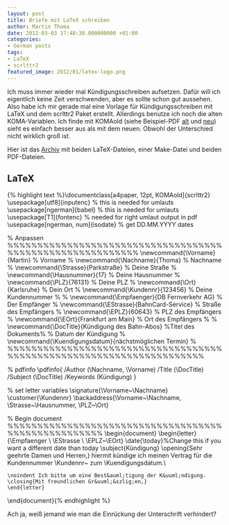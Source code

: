 ```yaml
---
layout: post
title: Briefe mit LaTeX schreiben
author: Martin Thoma
date: 2012-03-03 17:48:38.000000000 +01:00
categories:
- German posts
tags:
- LaTeX
- scrlttr2
featured_image: 2012/01/latex-logo.png
---
```

Ich muss immer wieder mal K&uuml;ndigungsschreiben aufsetzen. Daf&uuml;r will ich eigentlich keine Zeit verschwenden, aber es sollte schon gut aussehen. Also habe ich mir gerade mal eine Vorlage f&uuml;r K&uuml;ndigungsschreiben mit LaTeX und dem scrlttr2 Paket erstellt. Allerdings benutze ich noch die alten KOMA-Variablen. Ich finde mit KOMAold (siehe Beispiel-PDF <a href='http://martin-thoma.com/wp-content/uploads/2012/03/kuendigung.pdf'>alt</a> und <a href='http://martin-thoma.com/wp-content/uploads/2012/03/kuendigung-scrlttr2.pdf'>neu</a>) sieht es einfach besser aus als mit dem neuen. Obwohl der Unterschied nicht wirklich gro&szlig; ist.

Hier ist das <a href='http://martin-thoma.com/wp-content/uploads/2012/03/kuendigung-archiv.zip'>Archiv</a> mit beiden LaTeX-Dateien, einer Make-Datei und beiden PDF-Dateien.

<h2>LaTeX</h2>
{% highlight text %}\documentclass[a4paper, 12pt, KOMAold]{scrlttr2}
\usepackage[utf8]{inputenc} % this is needed for umlauts
\usepackage[ngerman]{babel} % this is needed for umlauts
\usepackage[T1]{fontenc}    % needed for right umlaut output in pdf
\usepackage[ngerman, num]{isodate} % get DD.MM.YYYY dates

% Anpassen %%%%%%%%%%%%%%%%%%%%%%%%%%%%%%%%%%%%%%%%%%%%%%%%%%%%%%%%%%
\newcommand{\Vorname}{Martin}     % Vorname                         %
\newcommand{\Nachname}{Thoma}     % Nachname                        %
\newcommand{\Strasse}{Parkstra&szlig;e} % Deine Stra&szlig;e                    %
\newcommand{\Hausnummer}{17}      % Deine Hausnummer                %
\newcommand{\PLZ}{76131}          % Deine PLZ                       %
\newcommand{\Ort}{Karlsruhe}      % Dein Ort                        %
\newcommand{\Kundennr}{123456}    % Deine Kundennummer              %
                                                                    %
\newcommand{\Empfaenger}{DB Fernverkehr AG} % Der Empf&auml;nger         %
\newcommand{\EStrasse}{BahnCard-Service}    % Stra&szlig;e des Empf&auml;ngers %
\newcommand{\EPLZ}{60643}                   % PLZ des Empf&auml;ngers    %
\newcommand{\EOrt}{Frankfurt am Main}       % Ort des Empf&auml;ngers    %
                                                                    %
\newcommand{\DocTitle}{K&uuml;ndigung des Bahn-Abos} %Titel des Dokuments%
% Datum der K&uuml;ndigung                                               %
\newcommand{\Kuendigungsdatum}{n&auml;chstm&ouml;glichen Termin}              %
%%%%%%%%%%%%%%%%%%%%%%%%%%%%%%%%%%%%%%%%%%%%%%%%%%%%%%%%%%%%%%%%%%%%%


% pdfinfo
\pdfinfo{
   /Author (\Nachname, \Vorname)
   /Title  (\DocTitle)
   /Subject (\DocTitle)
   /Keywords (K&uuml;ndigung)
}

% set letter variables
\signature{\Vorname~\Nachname}
\customer{\Kundennr}
\backaddress{\Vorname~\Nachname, \Strasse~\Hausnummer, \PLZ~\Ort}

% Begin document %%%%%%%%%%%%%%%%%%%%%%%%%%%%%%%%%%%%%%%%%%%%%%%%%%%%
\begin{document}
    \begin{letter}{\Empfaenger \\ \EStrasse \\ \EPLZ~\EOrt}
    \date{\today}%Change this if you want a different date than today
    \subject{K&uuml;ndigung}
    \opening{Sehr geehrte Damen und Herren,}
    hiermit k&uuml;ndige ich meinen Vertrag f&uuml;r die Kundennummer 
	\Kundennr~ zum \Kuendigungsdatum.\\

    \noindent Ich bitte um eine Best&auml;tigung der K&uuml;ndigung.
    \closing{Mit freundlichen Gr&uuml;&szlig;en,}
    \end{letter}
\end{document}{% endhighlight %}

Ach ja, wei&szlig; jemand wie man die Einr&uuml;ckung der Unterschrift verhindert?
